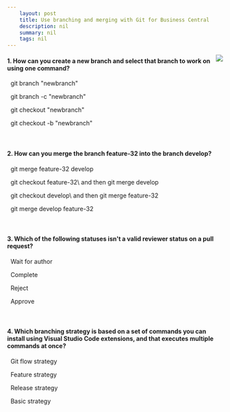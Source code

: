 ```yaml
---
    layout: post
    title: Use branching and merging with Git for Business Central  
    description: nil
    summary: nil
    tags: nil
---
```



 <a target="_blank" href="https://docs.microsoft.com/en-us/learn/modules/use-branch-merge-git/8-check/"><i class="fas fa-external-link-alt"></i> </a>
 <img align="right" src="https://docs.microsoft.com/en-us/learn/achievements/use-branch-merge-git.svg">
####  1. How can you create a new branch and select that branch to work on using one command?


<i class='far fa-square'></i> &nbsp;&nbsp;git branch "newbranch"

<i class='far fa-square'></i> &nbsp;&nbsp;git branch -c "newbranch"

<i class='far fa-square'></i> &nbsp;&nbsp;git checkout "newbranch"

<i class='fas fa-check-square' style='color: Dodgerblue;'></i> &nbsp;&nbsp;git checkout -b "newbranch"
<br />
<br />
<br />

####  2. How can you merge the branch feature-32 into the branch develop?


<i class='far fa-square'></i> &nbsp;&nbsp;git merge feature-32 develop

<i class='far fa-square'></i> &nbsp;&nbsp;git checkout feature-32\ and then git merge develop

<i class='fas fa-check-square' style='color: Dodgerblue;'></i> &nbsp;&nbsp;git checkout develop\ and then git merge feature-32

<i class='far fa-square'></i> &nbsp;&nbsp;git merge develop feature-32
<br />
<br />
<br />

####  3. Which of the following statuses isn't a valid reviewer status on a pull request?


<i class='far fa-square'></i> &nbsp;&nbsp;Wait for author

<i class='fas fa-check-square' style='color: Dodgerblue;'></i> &nbsp;&nbsp;Complete

<i class='far fa-square'></i> &nbsp;&nbsp;Reject

<i class='far fa-square'></i> &nbsp;&nbsp;Approve
<br />
<br />
<br />

####  4. Which branching strategy is based on a set of commands you can install using Visual Studio Code extensions, and that executes multiple commands at once?


<i class='fas fa-check-square' style='color: Dodgerblue;'></i> &nbsp;&nbsp;Git flow strategy

<i class='far fa-square'></i> &nbsp;&nbsp;Feature strategy

<i class='far fa-square'></i> &nbsp;&nbsp;Release strategy

<i class='far fa-square'></i> &nbsp;&nbsp;Basic strategy
<br />
<br />
<br />
